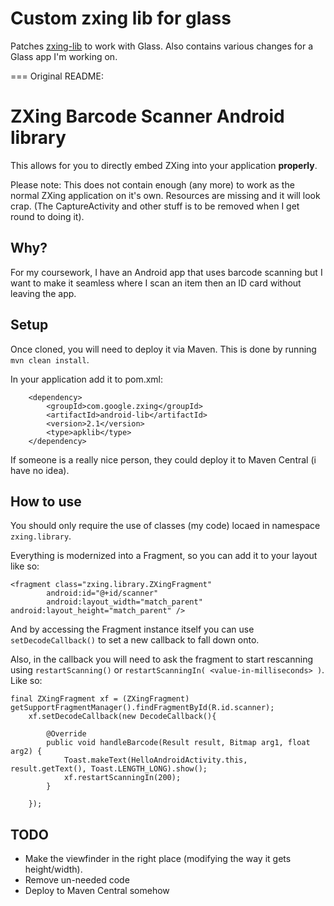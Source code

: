 # Custom zxing lib for glass

Patches [zxing-lib](https://github.com/kennydude/zxing-lib) to work with Glass. Also contains various changes for a Glass app I'm working on.


===
Original README:

# ZXing Barcode Scanner Android library

This allows for you to directly embed ZXing into your application **properly**.

Please note: This does not contain enough (any more) to work as the normal ZXing application on it's own. Resources are missing and it will look crap. (The CaptureActivity and other stuff is to be removed when I get round to doing it).

## Why?

For my coursework, I have an Android app that uses barcode scanning but I want to make it seamless where I scan an item then an ID card without leaving the app.

## Setup

Once cloned, you will need to deploy it via Maven. This is done by running `mvn clean install`.

In your application add it to pom.xml:

        <dependency>
            <groupId>com.google.zxing</groupId>
            <artifactId>android-lib</artifactId>
            <version>2.1</version>
            <type>apklib</type>
        </dependency>

If someone is a really nice person, they could deploy it to Maven Central (i have no idea).

## How to use

You should only require the use of classes (my code) locaed in namespace `zxing.library`.

Everything is modernized into a Fragment, so you can add it to your layout like so:

	<fragment class="zxing.library.ZXingFragment"
            android:id="@+id/scanner"
            android:layout_width="match_parent" android:layout_height="match_parent" />

And by accessing the Fragment instance itself you can use `setDecodeCallback()` to set a new callback to fall down onto.

Also, in the callback you will need to ask the fragment to start rescanning using `restartScanning()` or `restartScanningIn( <value-in-milliseconds> )`. Like so:

	final ZXingFragment xf = (ZXingFragment) getSupportFragmentManager().findFragmentById(R.id.scanner);
        xf.setDecodeCallback(new DecodeCallback(){

			@Override
			public void handleBarcode(Result result, Bitmap arg1, float arg2) {
				Toast.makeText(HelloAndroidActivity.this, result.getText(), Toast.LENGTH_LONG).show();
				xf.restartScanningIn(200);
			}
        	
        });

## TODO

* Make the viewfinder in the right place (modifying the way it gets height/width).
* Remove un-needed code
* Deploy to Maven Central somehow

